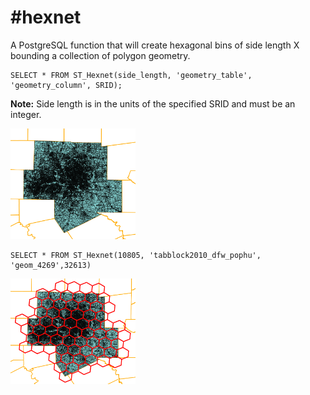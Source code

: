 #hexnet
======
A PostgreSQL function that will create hexagonal bins of side length X bounding a collection of polygon geometry.

```PostgreSQL
SELECT * FROM ST_Hexnet(side_length, 'geometry_table', 'geometry_column', SRID);
```

**Note:** Side length is in the units of the specified SRID and must be an integer.

<img src="https://raw.githubusercontent.com/DallasMorningNews/hexnet/master/dallas.png" width="200px" style="max-width:50%;">

```
SELECT * FROM ST_Hexnet(10805, 'tabblock2010_dfw_pophu', 'geom_4269',32613)
```

<img src="https://raw.githubusercontent.com/DallasMorningNews/hexnet/master/dallas_hex.png" width="200px" style="max-width:50%;">
